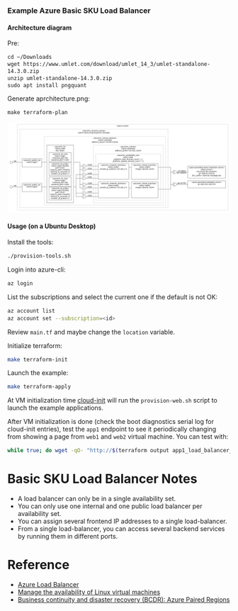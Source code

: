 ### Example Azure Basic SKU Load Balancer

#### Architecture diagram

Pre:
```
cd ~/Downloads
wget https://www.umlet.com/download/umlet_14_3/umlet-standalone-14.3.0.zip
unzip umlet-standalone-14.3.0.zip
sudo apt install pngquant
```
Generate aprchitecture.png:
```
make terraform-plan
```

![](architecture.png)

#### Usage (on a Ubuntu Desktop)

Install the tools:

```bash
./provision-tools.sh
```

Login into azure-cli:

```bash
az login
```

List the subscriptions and select the current one if the default is not OK:

```bash
az account list
az account set --subscription=<id>
```

Review `main.tf` and maybe change the `location` variable.

Initialize terraform:

```bash
make terraform-init
```

Launch the example:

```bash
make terraform-apply
```

At VM initialization time [cloud-init](https://cloudinit.readthedocs.io/en/latest/index.html) will run the `provision-web.sh` script to launch the example applications.

After VM initialization is done (check the boot diagnostics serial log for cloud-init entries), test the `app1` endpoint to see it periodically changing from showing a page from `web1` and `web2` virtual machine. You can test with:

```bash
while true; do wget -qO- "http://$(terraform output app1_load_balancer_ip_address)/test" | grep VM; sleep .1; done
```

# Basic SKU Load Balancer Notes

* A load balancer can only be in a single availability set.
* You can only use one internal and one public load balancer per availability set.
* You can assign several frontend IP addresses to a single load-balancer.
* From a single load-balancer, you can access several backend services by running them in different ports.

# Reference

* [Azure Load Balancer](https://docs.microsoft.com/en-us/azure/load-balancer/)
* [Manage the availability of Linux virtual machines](https://docs.microsoft.com/en-us/azure/virtual-machines/linux/manage-availability)
* [Business continuity and disaster recovery (BCDR): Azure Paired Regions](https://docs.microsoft.com/en-us/azure/best-practices-availability-paired-regions)
